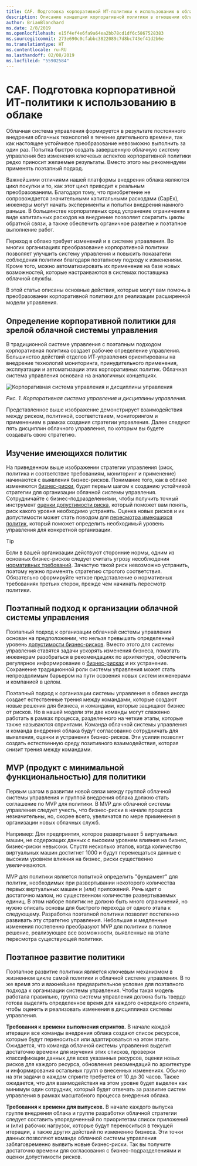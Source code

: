```yaml
---
title: CAF. Подготовка корпоративной ИТ-политики к использованию в облаке
description: Описание концепции корпоративной политики в отношении облачной системы управления
author: BrianBlanchard
ms.date: 2/8/2019
ms.openlocfilehash: e15f4ef4e6fa9a64ea2bb78cd1df6c5867528383
ms.sourcegitcommit: 273e690c0cfabbc3822089c7d8bc743ef41d2b6e
ms.translationtype: HT
ms.contentlocale: ru-RU
ms.lasthandoff: 02/08/2019
ms.locfileid: "55902584"
---
```

<!-- markdownlint-disable MD026 -->

# <a name="caf-how-can-corporate-it-policy-become-cloud-ready"></a>CAF. Подготовка корпоративной ИТ-политики к использованию в облаке

Облачная система управления формируется в результате постоянного внедрения облачных технологий в течение длительного времени, так как настоящее устойчивое преобразование невозможно выполнить за один раз. Попытка быстро создать завершенную облачную систему управления без изменения ключевых аспектов корпоративной политики редко приносит желаемые результаты. Вместо этого мы рекомендуем применять поэтапный подход.

Важнейшими отличиями нашей платформы внедрения облака являются цикл покупки и то, как этот цикл приводит к реальным преобразованиям. Благодаря тому, что приобретение не сопровождается значительными капитальными расходами (CapEx), инженеры могут начать эксперименты и попытки внедрения намного раньше. В большинстве корпоративных сред устранение ограничения в виде капитальных расходов на внедрение позволяет сократить циклы обратной связи, а также обеспечить органичное развитие и поэтапное выполнение работ.

Переход в облако требует изменений и в системе управления. Во многих организациях преобразование корпоративной политики позволяет улучшить систему управления и повысить показатели соблюдения политики благодаря поэтапному подходу к изменениям. Кроме того, можно автоматизировать их применение на базе новых возможностей, которые настраиваются в системах поставщика облачной службы.

В этой статье описаны основные действия, которые могут вам помочь в преобразовании корпоративной политики для реализации расширенной модели управления.

## <a name="define-corporate-policy-to-mature-cloud-governance"></a>Определение корпоративной политики для зрелой облачной системы управления

В традиционной системе управления с поэтапным подходом корпоративная политика создает рабочее определение управления. Большинство действий отделов ИТ-управления ориентированы на внедрение технологий мониторинга, принудительного применения, эксплуатации и автоматизации этих корпоративных политик. Облачная система управления основана на аналогичных концепциях.

![Корпоративная система управления и дисциплины управления](../../_images/operational-transformation-govern.png)

*Рис. 1. Корпоративная система управления и дисциплины управления.*

Представленное выше изображение демонстрирует взаимодействия между риском, политикой, соответствием, мониторингом и применением в рамках создания стратегии управления. Далее следуют пять дисциплин облачного управления, по которым вы будете создавать свою стратегию.

## <a name="review-existing-policies"></a>Изучение имеющихся политик

На приведенном выше изображении стратегии управления (риск, политика и соответствие требованиям, мониторинг и применение) начинаются с выявления бизнес-рисков. Понимание того, как в облаке изменяются [бизнес-риски](understanding-business-risk.md), будет первым шагом к созданию устойчивой стратегии для организации облачной системы управления. Сотрудничайте с бизнес-подразделениями, чтобы получить точный инструмент [оценки допустимости риска](risk-tolerance.md), который поможет вам понять, риск какого уровня необходимо устранять. Оценка новых рисков и их допустимости может стать поводом для [пересмотра имеющихся политик](what-is-a-cloud-policy-review.md), который поможет определить необходимый уровень управления для конкретной организации.

> [!TIP]
> Если в вашей организации действуют сторонние нормы, одним из основных бизнес-рисков следует считать угрозу несоблюдения [нормативных требований](what-is-regulatory-compliance.md). Зачастую такой риск невозможно устранить, поэтому нужно применять стратегию строгого соответствия. Обязательно сформируйте четкое представление о нормативных требованиях третьих сторон, прежде чем начинать пересмотр политики.

## <a name="an-incremental-approach-to-cloud-governance"></a>Поэтапный подход к организации облачной системы управления

Поэтапный подход к организации облачной системы управления основан на предположении, что нельзя превышать определенный уровень [допустимости бизнес-рисков](risk-tolerance.md). Вместо этого для системы управления ставятся задачи ускорять изменения бизнеса, помогать инженерам разобраться в рекомендациях по архитектуре, обеспечить регулярное информирование о [бизнес-рисках](understanding-business-risk.md) и их устранение. Сохранение традиционной роли системы управления может стать непреодолимым барьером на пути освоения новых систем инженерами и компанией в целом.

Поэтапный подход к организации системы управления в облаке иногда создает естественные трения между командами, которые создают новые решения для бизнеса, и командами, которые защищают бизнес от рисков. Но в нашей модели эти две команды могут слаженно работать в рамках процесса, разделенного на четкие этапы, которые также называются спринтами. Команда облачной системы управления и команда внедрения облака будут согласованно сотрудничать для выявления, оценки и устранения бизнес-рисков. Эти усилия позволят создать естественную среду позитивного взаимодействия, которая снизит трения между командами.

## <a name="minimum-viable-product-mvp-for-policy"></a>MVP (продукт с минимальной функциональностью) для политики

Первым шагом в развитии новой связи между группой облачной системы управления и группой внедрения облака должно стать соглашение по MVP для политики. В MVP для облачной системы управления следует учесть, что бизнес-риски в начале процесса незначительны, но, скорее всего, увеличатся по мере применения в организации новых облачных служб.

Например:  Для предприятия, которое развертывает 5 виртуальных машин, не содержащих данных с высоким уровнем влияния на бизнес, бизнес-риски невысоки. Спустя несколько этапов, когда количество виртуальных машин достигнет 1000 и будут перемещаться данные с высоким уровнем влияния на бизнес, риски существенно увеличиваются.

MVP для политики является попыткой определить "фундамент" для политик, необходимых при развертывании некоторого количества первых виртуальных машин и (или) приложений. Речь идет о достаточно малом, но существенном количестве развертываемых единиц. В этом наборе политик не должно быть много ограничений, но нужно описать основы для быстрого перехода от одного этапа к следующему. Разработка поэтапной политики позволит постепенно развивать эту стратегию управления. Небольшие и медленные изменения постепенно преобразуют MVP для политики в полное решение, реализующее все возможности, выявленные на этапе пересмотра существующей политики.

## <a name="incremental-policy-growth"></a>Поэтапное развитие политики

Поэтапное развитие политики является ключевым механизмом в жизненном цикле самой политики и облачной системе управления. В то же время это и важнейшее предварительное условие для поэтапного подхода к организации системы управления. Чтобы такая модель работала правильно, группа системы управления должна быть твердо готова выделять определенное время для каждого очередного спринта, чтобы оценить и реализовать изменения в дисциплинах системы управления.

**Требования к времени выполнения спринтов.** В начале каждой итерации все команды внедрения облака создают список ресурсов, которые будут переноситься или адаптироваться на этом этапе. Ожидается, что команда облачной системы управления выделит достаточно времени для изучения этих списков, проверки классификации данных для всех указанных ресурсов, оценки новых рисков для каждого ресурса, обновления рекомендаций по архитектуре и информирования остальных групп о внесенных изменениях. Обычно на эти задачи в каждом спринте требуется от 10 до 30 часов. Также ожидается, что для взаимодействия на этом уровне будет выделен как минимум один сотрудник, который будет отвечать за развитие систем управления в рамках масштабного процесса внедрения облака.

**Требования к времени для выпусков.** В начале каждого выпуска группе внедрения облака и группе разработки облачной стратегии следует составить упорядоченный по приоритетам список приложений и (или) рабочих нагрузок, которые будут переноситься в текущей итерации, а также других действий по изменению бизнеса. Эти точки данных позволяют команде облачной системы управления заблаговременно выявить новые бизнес-риски. Так вы получите достаточно времени для согласования с бизнес-подразделениями и оценки допустимости рисков.